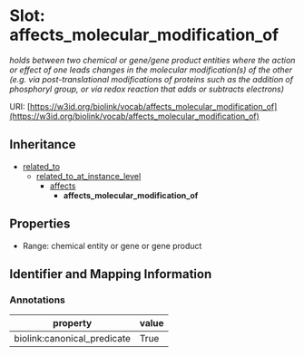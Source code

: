 # Slot: affects_molecular_modification_of
_holds between two chemical or gene/gene product entities  where the action or effect of one leads changes in the molecular modification(s) of the other (e.g. via post-translational modifications of proteins such as the addition of phosphoryl group, or via redox reaction that adds or subtracts electrons)_


URI: [https://w3id.org/biolink/vocab/affects_molecular_modification_of](https://w3id.org/biolink/vocab/affects_molecular_modification_of)




## Inheritance

* [related_to](related_to.md)
    * [related_to_at_instance_level](related_to_at_instance_level.md)
        * [affects](affects.md)
            * **affects_molecular_modification_of**



## Properties

 * Range: chemical entity or gene or gene product



## Identifier and Mapping Information





### Annotations

| property | value |
| --- | --- |
| biolink:canonical_predicate | True |


